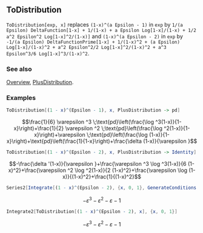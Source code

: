 ## ToDistribution

`ToDistribution[exp, x]` replaces `(1-x)^(a Epsilon - 1)` in `exp` by `1/(a Epsilon) DeltaFunction[1-x] + 1/(1-x) + a Epsilon Log[1-x]/(1-x) + 1/2 a^2 Epsilon^2 Log[1-x]^2/(1-x)]` and `(1-x)^(a Epsilon - 2)` in `exp` by `-1/(a Epsilon) DeltaFunctionPrime[1-x] + 1/(1-x)^2 + (a Epsilon) Log[1-x]/(1-x)^2 + a^2 Epsilon^2/2 Log[1-x]^2/(1-x)^2 + a^3 Epsilon^3/6 Log[1-x]^3/(1-x)^2`.

### See also

[Overview](Extra/FeynCalc.md), [PlusDistribution](PlusDistribution.md).

### Examples

```mathematica
ToDistribution[(1 - x)^(Epsilon - 1), x, PlusDistribution -> pd]
```

$$\frac{1}{6} \varepsilon ^3 \;\text{pd}\left(\frac{\log ^3(1-x)}{1-x}\right)+\frac{1}{2} \varepsilon ^2 \;\text{pd}\left(\frac{\log ^2(1-x)}{1-x}\right)+\varepsilon  \;\text{pd}\left(\frac{\log (1-x)}{1-x}\right)+\text{pd}\left(\frac{1}{1-x}\right)+\frac{\delta (1-x)}{\varepsilon }$$

```mathematica
ToDistribution[(1 - x)^(Epsilon - 2), x, PlusDistribution -> Identity]
```

$$-\frac{\delta '(1-x)}{\varepsilon }+\frac{\varepsilon ^3 \log ^3(1-x)}{6 (1-x)^2}+\frac{\varepsilon ^2 \log ^2(1-x)}{2 (1-x)^2}+\frac{\varepsilon  \log (1-x)}{(1-x)^2}+\frac{1}{(1-x)^2}$$

```mathematica
Series2[Integrate[(1 - x)^(Epsilon - 2), {x, 0, 1}, GenerateConditions -> False], Epsilon, 3]
```

$$-\varepsilon ^3-\varepsilon ^2-\varepsilon -1$$

```mathematica
Integrate2[ToDistribution[(1 - x)^(Epsilon - 2), x], {x, 0, 1}]
```

$$-\varepsilon ^3-\varepsilon ^2-\varepsilon -1$$